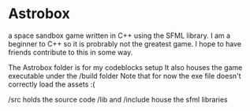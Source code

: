 # Astrobox
a space sandbox game written in C++ using the SFML library. I am a beginner to C++ so it is probrably not the greatest game. I hope to have friends contribute to this in some way.

The Astrobox folder is for my codeblocks setup
It also houses the game executable under the /build folder
Note that for now the exe file doesn't correctly load the assets :(

/src holds the source code
/lib and /include house the sfml libraries
